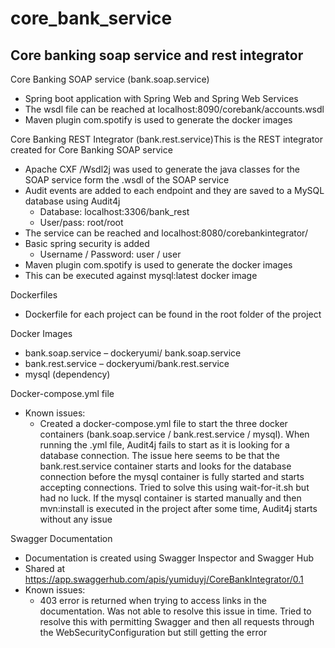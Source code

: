# core_bank_service
## Core banking soap service and rest integrator

Core Banking SOAP service (bank.soap.service)
- Spring boot application with Spring Web and Spring Web Services
- The wsdl file can be reached at localhost:8090/corebank/accounts.wsdl
- Maven plugin com.spotify is used to generate the docker images
  
Core Banking REST Integrator (bank.rest.service)This is the REST integrator created for Core Banking SOAP service
- Apache CXF /Wsdl2j was used to generate the java classes for the SOAP service form the .wsdl of the SOAP service
- Audit events are added to each endpoint and they are saved to a MySQL database using Audit4j 
  - Database: localhost:3306/bank_rest
  - User/pass: root/root
- The service can be reached and localhost:8080/corebankintegrator/
- Basic spring security is added
  - Username / Password: user / user
- Maven plugin com.spotify is used to generate the docker images
- This can be executed against mysql:latest docker image

Dockerfiles
- Dockerfile for each project can be found in the root folder of the project

Docker Images
- bank.soap.service – dockeryumi/ bank.soap.service
- bank.rest.service – dockeryumi/bank.rest.service
- mysql (dependency)

Docker-compose.yml file
- Known issues:
  - Created a docker-compose.yml file to start the three docker containers (bank.soap.service / bank.rest.service / mysql). When running the .yml file, Audit4j fails to start as it is looking for a database connection. The issue here seems to be that the bank.rest.service container starts and looks for the database connection before the mysql container is fully started and starts accepting connections. Tried to solve this using wait-for-it.sh but had no luck.
If the mysql container is started manually and then mvn:install is executed in the project after some time, Audit4j starts without any issue

Swagger Documentation
- Documentation is created using Swagger Inspector and Swagger Hub
- Shared at https://app.swaggerhub.com/apis/yumiduyj/CoreBankIntegrator/0.1
- Known issues:
  - 403 error is returned when trying to access links in the documentation. Was not able to resolve this issue in time. Tried to resolve this with permitting Swagger and then all requests through the WebSecurityConfiguration but still getting the error

